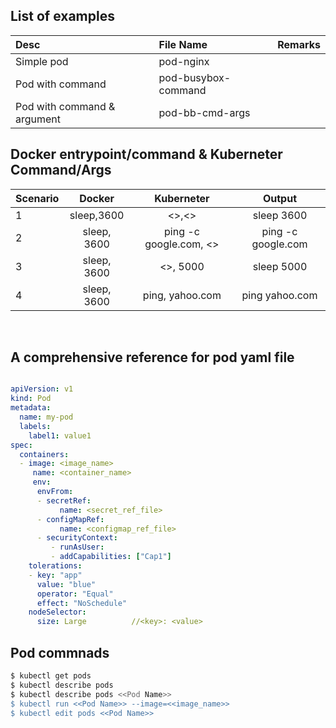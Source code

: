 ## List of examples


|Desc| File Name| Remarks|
|:--------------------------|:--------------------------|:-------------|
|Simple pod|pod-nginx| |
|Pod with command | pod-busybox-command| |
|Pod with command & argument| pod-bb-cmd-args | |


## Docker entrypoint/command & Kuberneter Command/Args 

|Scenario| Docker | Kuberneter | Output|
|:----|:-------:|:-----------:|:----------:|
|1| sleep,3600| <>,<>|sleep 3600|
|2| sleep, 3600| ping -c google.com, <>|ping -c google.com|
|3| sleep, 3600| <>, 5000| sleep 5000|
|4| sleep, 3600| ping, yahoo.com| ping yahoo.com|
 

## A comprehensive reference for pod yaml file

```yaml

apiVersion: v1
kind: Pod
metadata:
  name: my-pod
  labels:
    label1: value1
spec:
  containers:
  - image: <image_name>
     name: <container_name>
     env:
      envFrom:
      - secretRef:
           name: <secret_ref_file>
      - configMapRef:
           name: <configmap_ref_file>
      - securityContext:
         - runAsUser:
         - addCapabilities: ["Cap1"]
    tolerations:
    - key: "app"
      value: "blue"
      operator: "Equal"
      effect: "NoSchedule"
    nodeSelector:
      size: Large          //<key>: <value>
```


## Pod commnads

```bash
$ kubectl get pods
$ kubectl describe pods
$ kubectl describe pods <<Pod Name>>
$ kubectl run <<Pod Name>> --image=<<image_name>>
$ kubectl edit pods <<Pod Name>>

```